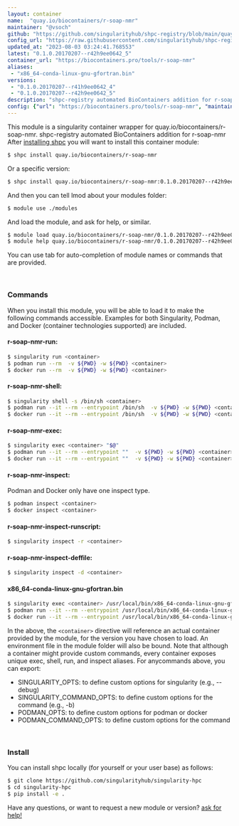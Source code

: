 ```yaml
---
layout: container
name:  "quay.io/biocontainers/r-soap-nmr"
maintainer: "@vsoch"
github: "https://github.com/singularityhub/shpc-registry/blob/main/quay.io/biocontainers/r-soap-nmr/container.yaml"
config_url: "https://raw.githubusercontent.com/singularityhub/shpc-registry/main/quay.io/biocontainers/r-soap-nmr/container.yaml"
updated_at: "2023-08-03 03:24:41.768553"
latest: "0.1.0.20170207--r42h9ee0642_5"
container_url: "https://biocontainers.pro/tools/r-soap-nmr"
aliases:
 - "x86_64-conda-linux-gnu-gfortran.bin"
versions:
 - "0.1.0.20170207--r41h9ee0642_4"
 - "0.1.0.20170207--r42h9ee0642_5"
description: "shpc-registry automated BioContainers addition for r-soap-nmr"
config: {"url": "https://biocontainers.pro/tools/r-soap-nmr", "maintainer": "@vsoch", "description": "shpc-registry automated BioContainers addition for r-soap-nmr", "latest": {"0.1.0.20170207--r42h9ee0642_5": "sha256:b49664587cb2dd6633baa50a54ffff232fe2b59a4cbebf17a8c16057752fa986"}, "tags": {"0.1.0.20170207--r41h9ee0642_4": "sha256:0e164ad2d89248f0a58ca02d0a8af14747632a257907f67bccbf50f0b0328ef2", "0.1.0.20170207--r42h9ee0642_5": "sha256:b49664587cb2dd6633baa50a54ffff232fe2b59a4cbebf17a8c16057752fa986"}, "docker": "quay.io/biocontainers/r-soap-nmr", "aliases": {"x86_64-conda-linux-gnu-gfortran.bin": "/usr/local/bin/x86_64-conda-linux-gnu-gfortran.bin"}}
---
```


This module is a singularity container wrapper for quay.io/biocontainers/r-soap-nmr.
shpc-registry automated BioContainers addition for r-soap-nmr
After [installing shpc](#install) you will want to install this container module:


```bash
$ shpc install quay.io/biocontainers/r-soap-nmr
```

Or a specific version:

```bash
$ shpc install quay.io/biocontainers/r-soap-nmr:0.1.0.20170207--r42h9ee0642_5
```

And then you can tell lmod about your modules folder:

```bash
$ module use ./modules
```

And load the module, and ask for help, or similar.

```bash
$ module load quay.io/biocontainers/r-soap-nmr/0.1.0.20170207--r42h9ee0642_5
$ module help quay.io/biocontainers/r-soap-nmr/0.1.0.20170207--r42h9ee0642_5
```

You can use tab for auto-completion of module names or commands that are provided.

<br>

### Commands

When you install this module, you will be able to load it to make the following commands accessible.
Examples for both Singularity, Podman, and Docker (container technologies supported) are included.

#### r-soap-nmr-run:

```bash
$ singularity run <container>
$ podman run --rm  -v ${PWD} -w ${PWD} <container>
$ docker run --rm  -v ${PWD} -w ${PWD} <container>
```

#### r-soap-nmr-shell:

```bash
$ singularity shell -s /bin/sh <container>
$ podman run --it --rm --entrypoint /bin/sh  -v ${PWD} -w ${PWD} <container>
$ docker run --it --rm --entrypoint /bin/sh  -v ${PWD} -w ${PWD} <container>
```

#### r-soap-nmr-exec:

```bash
$ singularity exec <container> "$@"
$ podman run --it --rm --entrypoint ""  -v ${PWD} -w ${PWD} <container> "$@"
$ docker run --it --rm --entrypoint ""  -v ${PWD} -w ${PWD} <container> "$@"
```

#### r-soap-nmr-inspect:

Podman and Docker only have one inspect type.

```bash
$ podman inspect <container>
$ docker inspect <container>
```

#### r-soap-nmr-inspect-runscript:

```bash
$ singularity inspect -r <container>
```

#### r-soap-nmr-inspect-deffile:

```bash
$ singularity inspect -d <container>
```


#### x86_64-conda-linux-gnu-gfortran.bin

```bash
$ singularity exec <container> /usr/local/bin/x86_64-conda-linux-gnu-gfortran.bin
$ podman run --it --rm --entrypoint /usr/local/bin/x86_64-conda-linux-gnu-gfortran.bin   -v ${PWD} -w ${PWD} <container> -c " $@"
$ docker run --it --rm --entrypoint /usr/local/bin/x86_64-conda-linux-gnu-gfortran.bin   -v ${PWD} -w ${PWD} <container> -c " $@"
```



In the above, the `<container>` directive will reference an actual container provided
by the module, for the version you have chosen to load. An environment file in the
module folder will also be bound. Note that although a container
might provide custom commands, every container exposes unique exec, shell, run, and
inspect aliases. For anycommands above, you can export:

 - SINGULARITY_OPTS: to define custom options for singularity (e.g., --debug)
 - SINGULARITY_COMMAND_OPTS: to define custom options for the command (e.g., -b)
 - PODMAN_OPTS: to define custom options for podman or docker
 - PODMAN_COMMAND_OPTS: to define custom options for the command

<br>

### Install

You can install shpc locally (for yourself or your user base) as follows:

```bash
$ git clone https://github.com/singularityhub/singularity-hpc
$ cd singularity-hpc
$ pip install -e .
```

Have any questions, or want to request a new module or version? [ask for help!](https://github.com/singularityhub/singularity-hpc/issues)
